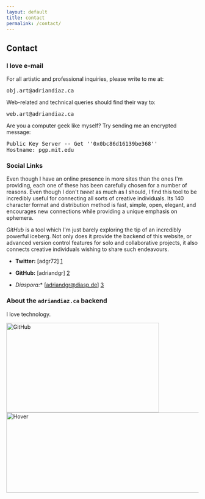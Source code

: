 ```yaml
---
layout: default
title: contact
permalink: /contact/
---
```



## Contact

### I love e-mail

For all artistic and professional inquiries, please write to me at:
<pre>obj.art@adriandiaz.ca</pre>

Web-related and technical queries should find their way to:
<pre>web.art@adriandiaz.ca</pre>

Are you a computer geek like myself? Try sending me an encrypted message:
<pre>
Public Key Server -- Get ''0x0bc86d16139be368''
Hostname: pgp.mit.edu
</pre>

### Social Links

Even though I have an online presence in more sites than the ones I'm providing,
each one of these has been carefully chosen for a number of reasons. Even though
I don't *tweet* as much as I should, I find this tool to be incredibly useful
for connecting all sorts of creative individuals. Its 140 character format and
distribution method is fast, simple, open, elegant, and encourages new connections
while providing a unique emphasis on ephemera.

*GitHub* is a tool which I'm just
barely exploring the tip of an incredibly powerful iceberg. Not only does it provide the
backend of this website, or advanced version control features for
solo and collaborative projects, it also connects creative individuals wishing to
share such endeavours.


* **Twitter:** [adgr72] [1]
* **GitHub:** [adriandgr] [2]
* **Diaspora*:** [adriandgr@diasp.de] [3]


  [1]: https://twitter.com/adgr72        "I love @ mentions"
  [2]: https://github.com/adriandgr  "The heart of this website!"
  [3]: https://diasp.de/people/ed891d3004c901329d9d543d7ed6cc36    "A Facebook alternative"


### About the `adriandiaz.ca` backend

I love technology.

<img src="{{ site.baseurl }}/img/GitHub.jpg" alt="GitHub" height="234px" width="400px">
<img src="{{ site.baseurl }}/img/hover.jpg" alt="Hover" height="210px" width="640px">
